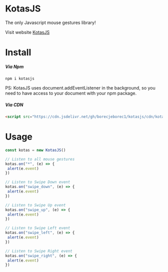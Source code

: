 # KotasJS

The only Javascript mouse gestures library!

Visit website [KotasJS](https://kotasjs.netlify.app/)

# Install

##### Via Npm

```shell
npm i kotasjs
```

PS: KotasJS uses document.addEventListener in the background, so you need to have access to your document with your npm package.

##### Via CDN

```html
<script src="https://cdn.jsdelivr.net/gh/borecjeborec1/kotasjs/cdn/kotasjs.min.js"></script>
```

# Usage

```javascript
const kotas = new KotasJS()

// Listen to all mouse gestures
kotas.on("*", (e) => {
 alert(e.event)
})

// Listen to Swipe Down event
kotas.on("swipe_down", (e) => {
 alert(e.event)
})

// Listen to Swipe Up event
kotas.on("swipe_up", (e) => {
 alert(e.event)
})

// Listen to Swipe Left event
kotas.on("swipe_left", (e) => {
 alert(e.event)
})

// Listen to Swipe Right event
kotas.on("swipe_right", (e) => {
 alert(e.event)
})

```